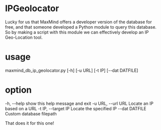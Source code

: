# IPGeolocator
Lucky for us that MaxMind offers a developer version of the database for free, and that someone developed a Python module to query this database. So by making a script with this module we can effectively develop an IP Geo-Location tool.

# usage
maxmind_db_ip_geolocator.py [-h] [-u URL] [-t IP] [--dat DATFILE]

# option
  -h, --help          show this help message and exit
  -u URL, --url URL   Locate an IP based on a URL
  -t IP, --target IP  Locate the specified IP
  --dat DATFILE       Custom database filepath

That does it for this one!

